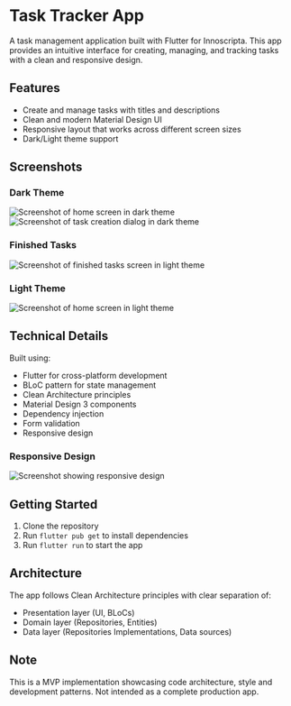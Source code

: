 # Task Tracker App

A task management application built with Flutter for Innoscripta. This app provides an intuitive interface for creating, managing, and tracking tasks with a clean and responsive design.

## Features

- Create and manage tasks with titles and descriptions
- Clean and modern Material Design UI
- Responsive layout that works across different screen sizes
- Dark/Light theme support

## Screenshots


### Dark Theme  
![Screenshot of home screen in dark theme](https://i.ibb.co/4VTwt6M/Screenshot-from-2024-12-22-19-50-59.png)
![Screenshot of task creation dialog in dark theme](https://i.ibb.co/r5mjygH/Screenshot-from-2024-12-22-19-51-08.png)


### Finished Tasks
![Screenshot of finished tasks screen in light theme](https://i.ibb.co/LpPrLqD/Screenshot-from-2024-12-22-19-51-30.png)



### Light Theme
![Screenshot of home screen in light theme](https://i.ibb.co/qW39ywV/Screenshot-from-2024-12-22-19-51-21.png)


## Technical Details

Built using:
- Flutter for cross-platform development
- BLoC pattern for state management
- Clean Architecture principles
- Material Design 3 components
- Dependency injection
- Form validation
- Responsive design

### Responsive Design
![Screenshot showing responsive design](https://i.ibb.co/4f2fz32/Screenshot-from-2024-12-22-19-51-49.png)



## Getting Started

1. Clone the repository
2. Run `flutter pub get` to install dependencies
3. Run `flutter run` to start the app

## Architecture

The app follows Clean Architecture principles with clear separation of:
- Presentation layer (UI, BLoCs)
- Domain layer (Repositories, Entities)
- Data layer (Repositories Implementations, Data sources)


## Note
This is a MVP implementation showcasing code architecture, style and development patterns. Not intended as a complete production app.





